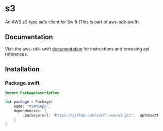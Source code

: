 # s3

An AWS s3 type safe client for Swift (This is part of [aws-sdk-swift](https://github.com/noppoMan/aws-sdk-swift))

## Documentation

Visit the aws-sdk-swift [documentation](http://htmlpreview.github.io/?https://github.com/noppoMan/aws-sdk-swift/gh-pages/index.html) for instructions and browsing api references.

## Installation

### Package.swift

```swift
import PackageDescription

let package = Package(
    name: "MyAWSApp",
    dependencies: [
        .package(url: "https://github.com/swift-aws/s3.git", .upToNextMajor(from: "1.0.0"))
    ]
)
```
